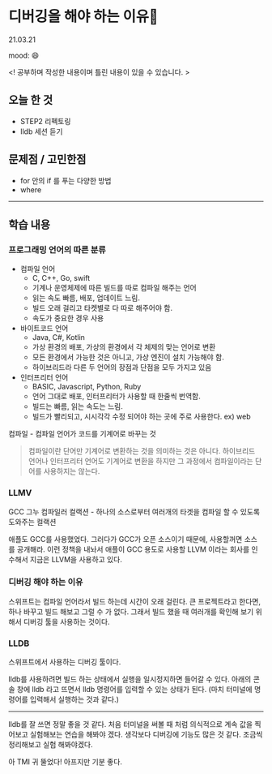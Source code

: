 # 디버깅을 해야 하는 이유🦋
21.03.21

mood: 😄

<! 공부하며 작성한 내용이며 틀린 내용이 있을 수 있습니다. >

## 오늘 한 것
- STEP2 리펙토링
- lldb 세션 듣기

## 문제점 / 고민한점
- for 안의 if 를 푸는 다양한 방법 
- where

---

## 학습 내용
### 프로그래밍 언어의 따른 분류 
- 컴파일 언어
    - C, C++, Go, swift
    - 기계나 운영체제에 따른 빌드를 따로 컴파일 해주는 언어
    - 읽는 속도 빠름, 배포, 업데이트 느림.
    - 빌드 오래 걸리고 타켓별로 다 따로 해주어야 함.
    - 속도가 중요한 경우 사용
- 바이트코드 언어
    - Java, C#, Kotlin
    - 가상 환경의 배포, 가상의 환경에서 각 체제의 맞는 언어로 변환
    - 모든 환경에서 가능한 것은 아니고, 가상 엔진이 설치 가능해야 함. 
    - 하이브리드라 다른 두 언어의 장점과 단점을 모두 가지고 있음
- 인터프리터 언어
    - BASIC, Javascript, Python, Ruby
    - 언어 그대로 배포, 인터프리터가 사용할 때 한줄씩 번역함.
    - 빌드는 빠름, 읽는 속도는 느림.
    - 빌드가 빨리되고, 시시각각 수정 되어야 하는 곳에 주로 사용한다. ex) web

컴파일 - 컴파일 언어가 코드를 기계어로 바꾸는 것 

> 컴파일이란 단어만 기계어로 변환하는 것을 의미하는 것은 아니다. 하이브리드 언어나 인터프리터 언어도 기계어로 변환을 하지만 그 과정에서 컴파일이라는 단어를 사용하지는 않는다. 

### LLMV
GCC 그누 컴파일러 컬랙션 - 하나의 소스로부터 여러개의 타겟을 컴파일 할 수 있도록 도와주는 컬랙션

애플도 GCC를 사용했었다. 그러다가 GCC가 오픈 소스이기 때문에, 사용할꺼면 소스를 공개해라. 이런 정책을 내놔서 
애플이 GCC 용도로 사용할 LLVM 이라는 회사를 인수해서 지금은 LLVM을 사용하고 있다. 

### 디버깅 해야 하는 이유
스위프트는 컴파일 언어라서 빌드 하는데 시간이 오래 걸린다. 
큰 프로젝트라고 한다면, 하나 바꾸고 빌드 해보고 그럴 수 가 없다. 
그래서 빌드 했을 때 여러개를 확인해 보기 위해서 디버깅 툴을 사용하는 것이다. 

### LLDB 
스위프트에서 사용하는 디버깅 툴이다. 

lldb를 사용하려면 빌드 하는 상태에서 실행을 일시정지하면 들어갈 수 있다. 
아래의 콘솔 창에 lldb 라고 뜨면서 lldb 명령어를 입력할 수 있는 상태가 된다. 
(마치 터미널에 명령어를 입력해서 실행하는 것과 같다.)

---
lldb를 잘 쓰면 정말 좋을 것 같다. 
처음 터미널을 써볼 때 처럼 의식적으로 계속 값을 찍어보고 실험해보는 연습을 해봐야 겠다.
생각보다 디버깅에 기능도 많은 것 같다. 조금씩 정리해보고 실험 해봐야겠다. 

아 TMI 귀 뚤었다! 아프지만 기분 좋다. 
